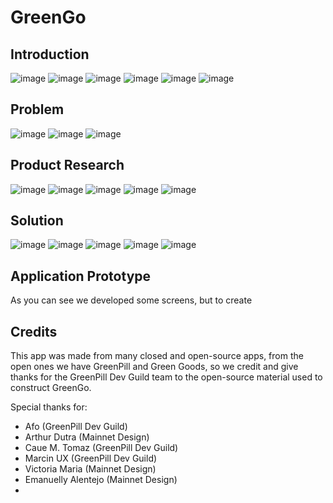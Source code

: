 # GreenGo

## Introduction

![image](https://github.com/user-attachments/assets/610b7e1b-8189-4036-9304-370dede94698)
![image](https://github.com/user-attachments/assets/f32fa5c8-2380-422d-bf72-280eb1331e74)
![image](https://github.com/user-attachments/assets/925a808b-a138-43dd-bb6e-f9ad420dabd5)
![image](https://github.com/user-attachments/assets/bcba12fb-23c4-4074-9409-6600c8170bc9)
![image](https://github.com/user-attachments/assets/d7bdee79-45ad-484a-a0b2-da786b5e9796)
![image](https://github.com/user-attachments/assets/48040651-1149-40fa-888b-3943d82e2767)


## Problem

![image](https://github.com/user-attachments/assets/843dd14f-473e-4515-9576-76ceed54258c)
![image](https://github.com/user-attachments/assets/dcd29fb4-2077-4ce5-b1f4-6dafef03f597)
![image](https://github.com/user-attachments/assets/f9cc0c7e-a380-4574-80cd-3ea6fdd1bf53)

## Product Research

![image](https://github.com/user-attachments/assets/ef6e6351-d0d5-42b4-a558-5844b1162e64)
![image](https://github.com/user-attachments/assets/b9bc87e3-0282-4266-996b-8c95bbe748bf)
![image](https://github.com/user-attachments/assets/f3de2bcd-0026-4c99-ae28-b2d365f41b2e)
![image](https://github.com/user-attachments/assets/9a003bc4-4984-460e-af8d-7d2b5e8feebd)
![image](https://github.com/user-attachments/assets/e7fdc414-9862-4057-a30b-5338261bdcdc)

## Solution

![image](https://github.com/user-attachments/assets/6248b972-82fd-4d7b-ba39-4e5c83d0b222)
![image](https://github.com/user-attachments/assets/24ed3bff-321e-45bc-ac98-45da3cd4c999)
![image](https://github.com/user-attachments/assets/24511da6-48eb-4c5d-b65a-ccf1c06a9900)
![image](https://github.com/user-attachments/assets/bda67a77-f6ca-43be-be6c-da1cce088904)
![image](https://github.com/user-attachments/assets/f30c78ac-b411-48fa-b0d4-a6c293e74064)

## Application Prototype

As you can see we developed some screens, but to create 

## Credits

This app was made from many closed and open-source apps, from the open ones we have GreenPill and Green Goods, so we credit and give thanks for the GreenPill Dev Guild team to the open-source material used to construct GreenGo.

Special thanks for:

- Afo (GreenPill Dev Guild)
- Arthur Dutra (Mainnet Design)
- Caue M. Tomaz (GreenPill Dev Guild)
- Marcin UX (GreenPill Dev Guild)
- Victoria Maria (Mainnet Design)
- Emanuelly Alentejo (Mainnet Design)
- 


